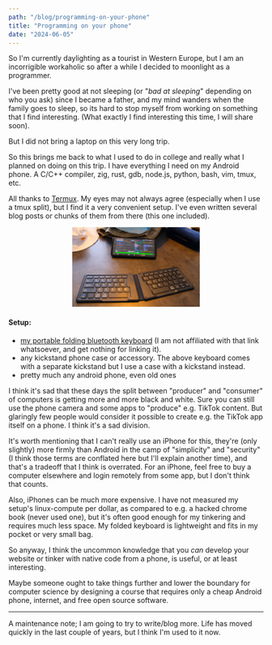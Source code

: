 ```yaml
---
path: "/blog/programming-on-your-phone"
title: "Programming on your phone"
date: "2024-06-05"
---
```


So I'm currently daylighting as a tourist in Western Europe, but I am an
incorrigible workaholic so after a while I decided to moonlight as a programmer.

I've been pretty good at not sleeping (or "*bad at sleeping*" depending on who you ask) since I became
a father, and my mind wanders when the family goes to sleep,
so its hard to stop myself from working on something that I find interesting.
(What exactly I find interesting this time, I will share soon).

But I did not bring a laptop on this very long trip.

So this brings me back to what I used to do in college and really what I planned on doing on this trip.
I have everything I need on my Android phone.
A C/C++ compiler, zig, rust, gdb, node.js, python, bash, vim, tmux, etc.

All thanks to [Termux](https://termux.dev/en/).
My eyes may not always agree (especially when I use a tmux split),
but I find it a very convenient setup.
I've even written several blog posts or chunks of them from there (this one included).

<div style="text-align:center">
  <img style="width:50%" alt="a picture of my phone kickstanded and my bluetooth keyboard in front of it" src="/images/phone-keyboard-setup.jpg" />
</div>

#### Setup:

- [my portable folding bluetooth keyboard](https://www.newegg.com/p/0GA-08NW-000K1?item=9SIAS45HVK7458&utm_source=transactional&utm_medium=email&cm_mmc=TEMC-Delivery-Notice-USA-_-101932&utm_campaign=TEMC-Delivery-Notice-USA-_-101932&source=f) (I am not affiliated with that link whatsoever, and get nothing for linking it).
- any kickstand phone case or accessory.
  The above keyboard comes with a separate kickstand but I use a case with a kickstand instead.
- pretty much any android phone, even old ones

I think it's sad that these days the split between "producer" and "consumer" of computers is
getting more and more black and white. Sure you can still use the phone camera and
some apps to "produce" e.g. TikTok content. But glaringly few people would consider it possible
to create e.g. the TikTok app itself on a phone. I think it's a sad division.

It's worth mentioning that I can't really use an iPhone for this, they're (only slightly)
more firmly than Android in the camp of "simplicity" and "security" (I think those terms are conflated here but I'll
explain another time), and that's a tradeoff that I think is overrated.
For an iPhone, feel free to buy a computer elsewhere and login remotely from some app, but I don't
think that counts.

Also, iPhones can be much more expensive. I have not measured my setup's linux-compute per dollar,
as compared to e.g. a hacked chrome book (never used one),
but it's often good enough for my tinkering and requires much less space.
My folded keyboard is lightweight and fits in my pocket or very small bag.

So anyway, I think the uncommon knowledge that you _can_ develop your website or
tinker with native code from a phone, is useful, or at least interesting.

Maybe someone ought to take things further and lower the boundary for computer science 
by designing a course that requires only a cheap Android phone, internet, and free open source software.

---

A maintenance note; I am going to try to write/blog more. Life has moved quickly in the last couple of years,
but I think I'm used to it now.

